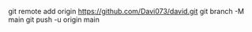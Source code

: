 git remote add origin https://github.com/Davi073/david.git
git branch -M main
git push -u origin main










